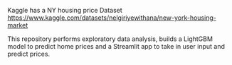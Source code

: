 Kaggle has a NY housing price Dataset https://www.kaggle.com/datasets/nelgiriyewithana/new-york-housing-market

This repository performs exploratory data analysis, builds a LightGBM model to predict home prices and a Streamlit app to take in user input and predict prices.
